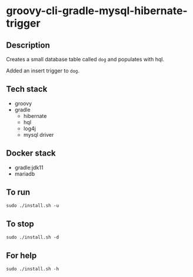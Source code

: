 # groovy-cli-gradle-mysql-hibernate-trigger

## Description
Creates a small database table
called `dog` and populates with hql.

Added an insert trigger to `dog`.

## Tech stack
- groovy
- gradle
  - hibernate
  - hql
  - log4j
  - mysql driver

## Docker stack
- gradle:jdk11
- mariadb

## To run
`sudo ./install.sh -u`

## To stop
`sudo ./install.sh -d`

## For help
`sudo ./install.sh -h`
